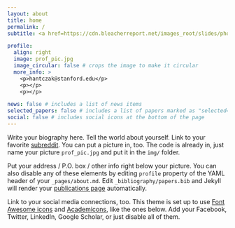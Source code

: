```yaml
---
layout: about
title: home
permalink: /
subtitle: <a href=https://cdn.bleacherreport.net/images_root/slides/photos/000/826/073/644983_display_image.jpg?1301623046>CS @ Stanford </a>.

profile:
  align: right
  image: prof_pic.jpg
  image_circular: false # crops the image to make it circular
  more_info: >
    <p>hantczak@stanford.edu</p>
    <p></p>
    <p></p>

news: false # includes a list of news items
selected_papers: false # includes a list of papers marked as "selected={true}"
social: false # includes social icons at the bottom of the page
---
```


Write your biography here. Tell the world about yourself. Link to your favorite [subreddit](http://reddit.com). You can put a picture in, too. The code is already in, just name your picture `prof_pic.jpg` and put it in the `img/` folder.

Put your address / P.O. box / other info right below your picture. You can also disable any of these elements by editing `profile` property of the YAML header of your `_pages/about.md`. Edit `_bibliography/papers.bib` and Jekyll will render your [publications page](/al-folio/publications/) automatically.

Link to your social media connections, too. This theme is set up to use [Font Awesome icons](https://fontawesome.com/) and [Academicons](https://jpswalsh.github.io/academicons/), like the ones below. Add your Facebook, Twitter, LinkedIn, Google Scholar, or just disable all of them.
